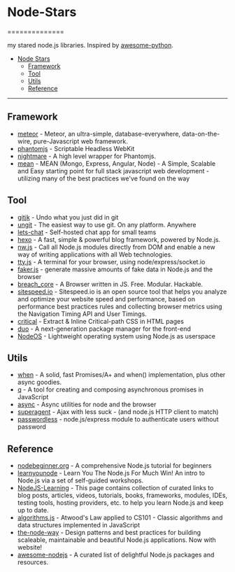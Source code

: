 # Node-Stars
==============

my stared node.js libraries. Inspired by [awesome-python](https://github.com/vinta/awesome-python).

- [Node Stars](#node-stars)
    - [Framework](#framwork)
    - [Tool](#tool)
    - [Utils](#utils)
    - [Reference](#reference)

---
## Framework
* [meteor](https://github.com/meteor/meteor) - Meteor, an ultra-simple, database-everywhere, data-on-the-wire, pure-Javascript web framework.
* [phantomjs](https://github.com/ariya/phantomjs) - Scriptable Headless WebKit
* [nightmare](https://github.com/segmentio/nightmare) - A high level wrapper for Phantomjs.
* [mean](https://github.com/linnovate/mean) - MEAN (Mongo, Express, Angular, Node) - A Simple, Scalable and Easy starting point for full stack javascript web development - utilizing many of the best practices we've found on the way 

## Tool
* [gitjk](https://github.com/mapmeld/gitjk) - Undo what you just did in git
* [ungit](https://github.com/FredrikNoren/ungit) - The easiest way to use git. On any platform. Anywhere
* [lets-chat](https://github.com/sdelements/lets-chat) - Self-hosted chat app for small teams
* [hexo](https://github.com/hexojs/hexo) - A fast, simple & powerful blog framework, powered by Node.js.
* [nw.js](https://github.com/nwjs/nw.js) - Call all Node.js modules directly from DOM and enable a new way of writing applications with all Web technologies. 
* [tty.js](https://github.com/chjj/tty.js) - A terminal for your browser, using node/express/socket.io
* [faker.js](https://github.com/Marak/faker.js) - generate massive amounts of fake data in Node.js and the browser
* [breach_core](https://github.com/breach/breach_core) - A Browser written in JS. Free. Modular. Hackable.
* [sitespeed.io](https://github.com/sitespeedio/sitespeed.io) - Sitespeed.io is an open source tool that helps you analyze and optimize your website speed and performance, based on performance best practices rules and collecting browser metrics using the Navigation Timing API and User Timings. 
* [critical](https://github.com/addyosmani/critical) - Extract & Inline Critical-path CSS in HTML pages
* [duo](https://github.com/duojs/duo) - A next-generation package manager for the front-end 
* [NodeOS](https://github.com/NodeOS/NodeOS) - Lightweight operating system using Node.js as userspace

## Utils
* [when](https://github.com/cujojs/when) - A solid, fast Promises/A+ and when() implementation, plus other async goodies.
* [q](https://github.com/kriskowal/q) - A tool for creating and composing asynchronous promises in JavaScript 
* [async](https://github.com/caolan/async) - Async utilities for node and the browser
* [superagent](https://github.com/visionmedia/superagent) - Ajax with less suck - (and node.js HTTP client to match)
* [passwordless](https://github.com/florianheinemann/passwordless) - node.js/express module to authenticate users without password 


## Reference
* [nodebeginner.org](https://github.com/manuelkiessling/nodebeginner.org) - A comprehensive Node.js tutorial for beginners
* [learnyounode](https://github.com/workshopper/learnyounode) - Learn You The Node.js For Much Win! An intro to Node.js via a set of self-guided workshops.
* [NodeJS-Learning](https://github.com/sergtitov) - This page contains collection of curated links to blog posts, articles, videos, tutorials, books, frameworks, modules, IDEs, testing tools, hosting providers, etc. to help you learn Node.js and keep up to date.
* [algorithms.js](https://github.com/felipernb/algorithms.js) - Atwood's Law applied to CS101 - Classic algorithms and data structures implemented in JavaScript
* [the-node-way](https://github.com/FredKSchott/the-node-way) - Design patterns and best practices for building scaleable, maintainable and beautiful Node.js applications. Now with website!
* [awesome-nodejs](https://github.com/sindresorhus/awesome-nodejs) - A curated list of delightful Node.js packages and resources.
